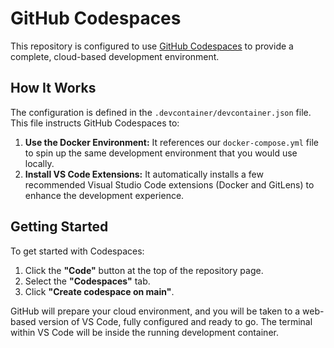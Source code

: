 # GitHub Codespaces

This repository is configured to use [GitHub Codespaces](https://github.com/features/codespaces) to provide a complete, cloud-based development environment.

## How It Works

The configuration is defined in the `.devcontainer/devcontainer.json` file. This file instructs GitHub Codespaces to:

1.  **Use the Docker Environment:** It references our `docker-compose.yml` file to spin up the same development environment that you would use locally.
2.  **Install VS Code Extensions:** It automatically installs a few recommended Visual Studio Code extensions (Docker and GitLens) to enhance the development experience.

## Getting Started

To get started with Codespaces:

1.  Click the **"Code"** button at the top of the repository page.
2.  Select the **"Codespaces"** tab.
3.  Click **"Create codespace on main"**.

GitHub will prepare your cloud environment, and you will be taken to a web-based version of VS Code, fully configured and ready to go. The terminal within VS Code will be inside the running development container.
